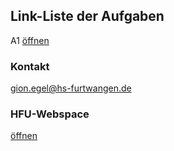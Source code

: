 ## Link-Liste der Aufgaben

A1 [öffnen](url)

### Kontakt

[gion.egel@hs-furtwangen.de](mailto:gion.egel@hs-furtwangen.de)

### HFU-Webspace

[öffnen](sftp.hs-furtwangen.de/~egelgion)
